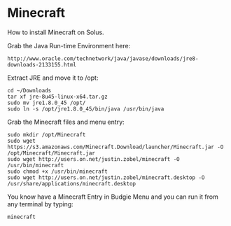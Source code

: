 # Minecraft

How to install Minecraft on Solus.

Grab the Java Run-time Environment here:
```
http://www.oracle.com/technetwork/java/javase/downloads/jre8-downloads-2133155.html
```

Extract JRE and move it to /opt:
```
cd ~/Downloads
tar xf jre-8u45-linux-x64.tar.gz
sudo mv jre1.8.0_45 /opt/
sudo ln -s /opt/jre1.8.0_45/bin/java /usr/bin/java
```

Grab the Minecraft files and menu entry:
```
sudo mkdir /opt/Minecraft
sudo wget https://s3.amazonaws.com/Minecraft.Download/launcher/Minecraft.jar -O /opt/Minecraft/Minecraft.jar
sudo wget http://users.on.net/justin.zobel/minecraft -O /usr/bin/minecraft
sudo chmod +x /usr/bin/minecraft
sudo wget http://users.on.net/justin.zobel/minecraft.desktop -O /usr/share/applications/minecraft.desktop
```

You know have a Minecraft Entry in Budgie Menu and you can run it from any terminal by typing:
```
minecraft
```
